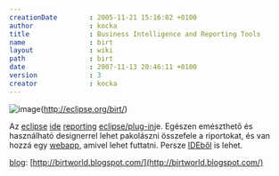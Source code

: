 ```yaml
---
creationDate        : 2005-11-21 15:16:02 +0100 
author              : kocka 
title               : Business Intelligence and Reporting Tools 
name                : birt 
layout              : wiki 
path                : birt 
date                : 2007-11-13 20:46:11 +0100 
version             : 3 
creator             : kocka 
---
```

![image](http://eclipse.org/birt/images/birt_logotype_small.jpg)(http://eclipse.org/birt/)

Az [eclipse](Eclipse.html) [ide](IDE.html) [reporting](report.html) [eclipse/plug-in](Eclipse/Plug-in.html)je. Egészen emészthető és használható designerrel lehet pakolászni összefele a riportokat, és van hozzá egy [webapp](webapp.html), amivel lehet futtatni. Persze [IDEből](IDE.html) is lehet.

[blog](blog.html): [http://birtworld.blogspot.com/](http://birtworld.blogspot.com/)


